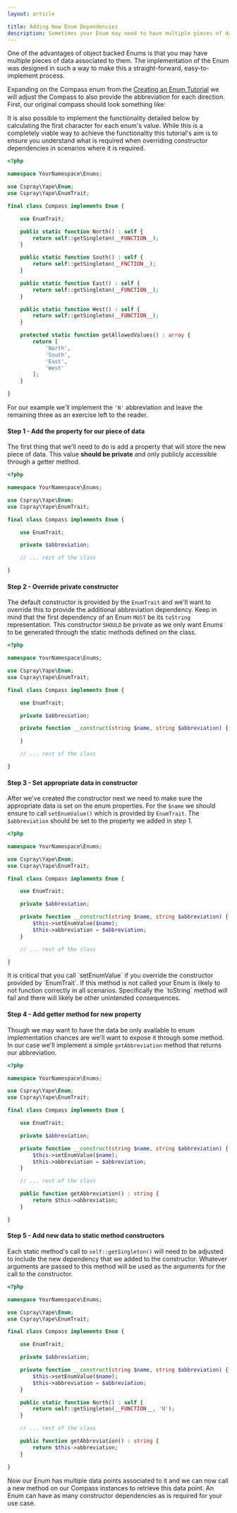 ```yaml
---
layout: article

title: Adding New Enum Dependencies
description: Sometimes your Enum may need to have multiple pieces of data associated with it. This guide details exactly how you can adjust the constructor dependencies that your Enum requires to provide additional pieces of data.
---
```

One of the advantages of object backed Enums is that you may have multiple pieces of data associated to them. The implementation
of the Enum was designed in such a way to make this a straight-forward, easy-to-implement process.

Expanding on the Compass enum from the [Creating an Enum Tutorial][create-enum-tutorial] we will adjust the
Compass to also provide the abbreviation for each direction. First, our original compass should look something like:

<div class="message is-info">
    <div class="message-body">
        It is also possible to implement the functionality detailed below by calculating the first character for each 
        enum's value. While this is a completely viable way to achieve the functionality this tutorial's aim is to ensure 
        you understand what is required when overriding constructor dependencies in scenarios where it is required.
    </div>
</div>

```php
<?php

namespace YourNamespace\Enums;

use Cspray\Yape\Enum;
use Cspray\Yape\EnumTrait;

final class Compass implements Enum {

    use EnumTrait;

    public static function North() : self {
        return self::getSingleton(__FUNCTION__);
    }

    public static function South() : self {
        return self::getSingleton(__FNCTION__);
    }

    public static function East() : self {
        return self::getSingleton(__FUNCTION__);
    }

    public static function West() : self {
        return self::getSingleton(__FUNCTION__);
    }

    protected static function getAllowedValues() : array {
        return [
            'North', 
            'South', 
            'East', 
            'West'
        ];
    }

}
```

For our example we'll implement the `'N'` abbreviation and leave the remaining three as an exercise left to
the reader.

#### Step 1 - Add the property for our piece of data

The first thing that we'll need to do is add a property that will store the new piece of data. This value **should be 
private** and only publicly accessible through a getter method.

```php
<?php

namespace YourNamespace\Enums;

use Cspray\Yape\Enum;
use Cspray\Yape\EnumTrait;

final class Compass implements Enum {

    use EnumTrait;

    private $abbreviation;

    // ... rest of the class

}
```

#### Step 2 - Override private constructor</h4>

The default constructor is provided by the `EnumTrait` and we'll want to override this to provide the additional 
abbreviation dependency. Keep in mind that the first dependency of an Enum `MUST` be its `toString` representation. 
This constructor `SHOULD` be private as we only want Enums to be generated through the static methods defined on the class.

```php
<?php

namespace YourNamespace\Enums;

use Cspray\Yape\Enum;
use Cspray\Yape\EnumTrait;

final class Compass implements Enum {

    use EnumTrait;

    private $abbreviation;

    private function __construct(string $name, string $abbreviation) {

    }

    // ... rest of the class

}
```

#### Step 3 - Set appropriate data in constructor

After we've created the constructor next we need to make sure the appropriate data is set on the enum properties. For
the `$name` we should ensure to call `setEnumValue()` which is provided by `EnumTrait`. The `$abbreviation` should be 
set to the property we added in step 1.

```php
<?php

namespace YourNamespace\Enums;

use Cspray\Yape\Enum;
use Cspray\Yape\EnumTrait;

final class Compass implements Enum {

    use EnumTrait;

    private $abbreviation;

    private function __construct(string $name, string $abbreviation) {
        $this->setEnumValue($name);
        $this->abbreviation = $abbreviation;
    }

    // ... rest of the class

}
```

<div class="message is-info">
  <div class="message-body">
    It is critical that you call `setEnumValue` if you override the constructor provided by `EnumTrait`. If this method 
    is not called your Enum is likely to not function correctly in all scenarios. Specifically the `toString` method 
    will fail and there will likely be other unintended consequences.
  </div>
</div>

#### Step 4 - Add getter method for new property

Though we may want to have the data be only available to enum implementation chances are we'll want to expose it through
some method. In our case we'll implement a simple <code>getAbbreviation</code> method that returns our abbreviation.

```php
<?php

namespace YourNamespace\Enums;

use Cspray\Yape\Enum;
use Cspray\Yape\EnumTrait;

final class Compass implements Enum {

    use EnumTrait;

    private $abbreviation;

    private function __construct(string $name, string $abbreviation) {
        $this->setEnumValue($name);
        $this->abbreviation = $abbreviation;
    }

    // ... rest of the class

    public function getAbbreviation() : string {
        return $this->abbreviation;
    }

}
```

#### Step 5 - Add new data to static method constructors

Each static method's call to `self::getSingleton()` will need to be adjusted to include the new dependency that we added 
to the constructor. Whatever arguments are passed to this method will be used as the arguments for the call to the constructor.

```php
<?php

namespace YourNamespace\Enums;

use Cspray\Yape\Enum;
use Cspray\Yape\EnumTrait;

final class Compass implements Enum {

    use EnumTrait;

    private $abbreviation;

    private function __construct(string $name, string $abbreviation) {
        $this->setEnumValue($name);
        $this->abbreviation = $abbreviation;
    }

    public static function North() : self {
        return self::getSingleton(__FUNCTION__, 'N');
    }

    // ... rest of the class

    public function getAbbreviation() : string {
        return $this->abbreviation;
    }

}
```

Now our Enum has multiple data points associated to it and we can now call a new method on our Compass instances to
retrieve this data point. An Enum can have as many constructor dependencies as is required for your use case.

[create-enum-tutorial]: {{site.baseurl}}/tutorials/create-enum